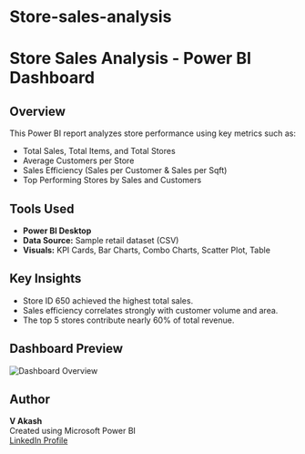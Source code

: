 # Store-sales-analysis
#  Store Sales Analysis - Power BI Dashboard

##  Overview
This Power BI report analyzes store performance using key metrics such as:
- Total Sales, Total Items, and Total Stores
- Average Customers per Store
- Sales Efficiency (Sales per Customer & Sales per Sqft)
- Top Performing Stores by Sales and Customers

##  Tools Used
- **Power BI Desktop**
- **Data Source:** Sample retail dataset (CSV)
- **Visuals:** KPI Cards, Bar Charts, Combo Charts, Scatter Plot, Table

##  Key Insights
- Store ID 650 achieved the highest total sales.
- Sales efficiency correlates strongly with customer volume and area.
- The top 5 stores contribute nearly 60% of total revenue.

##  Dashboard Preview
![Dashboard Overview](images/page1_overview.png)

##  Author
**V Akash**  
Created using Microsoft Power BI  
[LinkedIn Profile](www.linkedin.com/in/veakash7)

